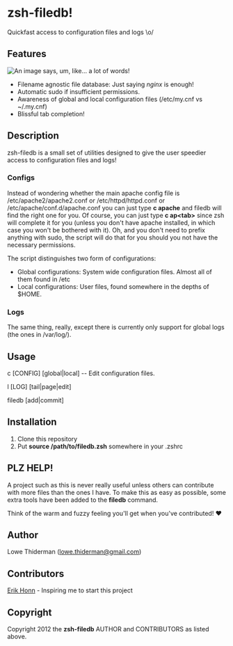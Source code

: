 # zsh-filedb!
Quickfast access to configuration files and logs \o/

## Features

![An image says, um, like... a lot of words!](http://ompldr.org/vY2htcQ)

* Filename agnostic file database: Just saying *nginx* is enough!
* Automatic sudo if insufficient permissions.
* Awareness of global and local configuration files (/etc/my.cnf vs ~/.my.cnf)
* Blissful tab completion!

## Description

zsh-filedb is a small set of utilities designed to give the user speedier
access to configuration files and logs!

### Configs
Instead of wondering whether the main apache config file is
/etc/apache2/apache2.conf or /etc/httpd/httpd.conf or
/etc/apache/conf.d/apache.conf you can just type **c apache** and filedb will
find the right one for you. Of course, you can just type **c ap\<tab\>** since
zsh will complete it for you (unless you don't have apache installed, in which
case you won't be bothered with it).
Oh, and you don't need to prefix anything with sudo, the script will do that
for you should you not have the necessary permissions.

The script distinguishes two form of configurations:
 * Global configurations:
   System wide configuration files. Almost all of them found in /etc
 * Local configurations:
   User files, found somewhere in the depths of $HOME.

### Logs
The same thing, really, except there is currently only support for global logs
(the ones in /var/log/).


## Usage

c \[CONFIG\] \[global|local\] -- Edit configuration files.

l \[LOG\] \[tail|page|edit\]

filedb \[add|commit\]


## Installation

1. Clone this repository
2. Put **source /path/to/filedb.zsh** somewhere in your .zshrc


## PLZ HELP!

A project such as this is never really useful unless others can contribute with
more files than the ones I have. To make this as easy as possible, some extra
tools have been added to the **filedb** command.

Think of the warm and fuzzy feeling you'll get when you've contributed! :heart:


## Author

  Lowe Thiderman (lowe.thiderman@gmail.com)

## Contributors

[Erik Honn][0] - Inspiring me to start this project


## Copyright

Copyright 2012 the **zsh-filedb** AUTHOR and CONTRIBUTORS as listed above.

[0]: https://github.com/Honn

